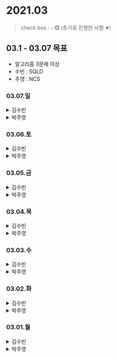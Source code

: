 # 2021.03

> check box : ✅❎ (추가로 진행한 사항 ➕)

## 03.1 - 03.07 목표
- 알고리즘 3문제 이상
- 수빈 : SQLD
- 주영 : NCS

### 03.07.일

<details>
<summary>김수빈</summary>

|Check|To Do|
|:---:|---|
||21:00 알고리즘 스터디|
||자소서 작성|
||SQLD 과목2 1장 5, 6절|
||JWT Github Open Source 분석| - 다른 Repo

</details>

<details>
<summary>박주영</summary>
  
|Check|To Do|
|:---:|---|
|✅|Ncs - 전자 계산기 끝내기 => 정리|
|✅|알고리즘 스터디|
||자소서 대충 적기|

</details>

### 03.06.토

<details>
<summary>김수빈</summary>

|Check|To Do|
|:---:|---|
|✅|SQLD 과목2 1장 2, 3, 4절|
|✅|알고리즘 1문제|
|✅|자소서 작성| N-Tech 진짜 쓰자


</details>

<details>
<summary>박주영</summary>
  
|Check|To Do|
|:---:|---|
|✅|Ncs - 전자 계산기 중반|
|✅|알고리즘 1문제|

</details>

### 03.05.금

<details>
<summary>김수빈</summary>

|Check|To Do|
|:---:|---|
|✅|SQLD 과목1 2장 4, 5, 6절|
|✅|SQLD 과목2 1장 1절|
|✅|알고리즘 1문제|
|❎|JWT Github Open Source 분석| - 다른 Repo
|❎|자소서 작성|


</details>

<details>
<summary>박주영</summary>
  
|Check|To Do|
|:---:|---|
|✅|오픽 공부 - 국내 여행 & ㅈㅣㅎㅕㅇ & 돌발|
|✅|NCS 공부 시작 - 정보처리기사(데이터베이스 공부 마무리 + 전자 계산기 초반)|
|❎|알고리즘 1문제|

</details>

### 03.04.목

<details>
<summary>김수빈</summary>

|Check|To Do|
|:---:|---|
|❎|SQLD 과목1 2장 4, 5, 6|
|✅|알고리즘 1문제|
|❎|JWT Github Open Source 분석| - 다른 Repo
|❎|자소서 작성|


</details>

<details>
<summary>박주영</summary>
  
|Check|To Do|
|:---:|---|
|✅|오픽 공부 - 음악, 콘서트, 공원 & 해변 & 국내여행|
|✅|NCS 공부 시작 - 정보처리기사(데이터베이스 공부 및 모의고사 2회 풀기)|
|✅|알고리즘 1문제|

</details>

### 03.03.수

<details>
<summary>김수빈</summary>

|Check|To Do|
|:---:|---|
|✅|SQLD 과목1 2장 1, 2, 3절|
|✅|알고리즘 1문제 + 1|
|❎|JWT Github Open Source 분석| - 다른 Repo
|❎|자소서 작성|


</details>

<details>
<summary>박주영</summary>
  
|Check|To Do|
|:---:|---|
|✅|오픽 공부|
|✅|NCS 공부 시작 - 의사소통|
|✅|알고리즘 1문제|

</details>

### 03.02.화

<details>
<summary>김수빈</summary>

|Check|To Do|
|:---:|---|
|✅|Uploader API 내용 정리 (코드 최신화 필요)|
|✅|JWT Github Open Source 분석 - security| => logout 관련 사항이 없음
|✅|SQLD 과목1 1장 3, 4, 5절|
|✅|자소서 2문항|
|✅|알고리즘 1문제|
|➕|Rest Template 내용 정리|

</details>

<details>
<summary>박주영</summary>
  
|Check|To Do|
|:---:|---|
|✅|자소서 작성|
|✅|오픽 공부|
|❎|NCS 공부 시작|

</details>

### 03.01.월

<details>
<summary>김수빈</summary>

|Check|To Do|
|:---:|---|
|✅|알고리즘 스터디 21:00|
|✅|스프링 공부한 내용 정리 (Github Repo 정리)|
|✅|JWT Github Open Source 분석 - config| 
|✅|SQLD 과목1 1장 1,2절|
|❎|자소서 2문항|

</details>

<details>
<summary>박주영</summary>
  
|Check|To Do|
|:---:|---|
|✅|알고리즘 스터디 21:00|
|✅|자소서 작성|
|❎|오픽 공부|

</details>
